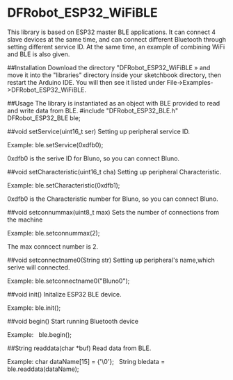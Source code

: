 # DFRobot_ESP32_WiFiBLE
This library is based on ESP32 master BLE applications. It can connect 4 slave devices at the same time, and can connect different Bluetooth through setting different service ID. At the same time, an example of combining WiFi and BLE is also given.

##Installation
Download the directory "DFRobot_ESP32_WiFiBLE » and move it into the "libraries" directory inside your sketchbook directory, then restart the Arduino IDE. You will then see it listed under File->Examples->DFRobot_ESP32_WiFiBLE.

##Usage
The library is instantiated as an object with BLE provided to read and write data from BLE. 
  #include "DFRobot_ESP32_BLE.h"
  DFRobot_ESP32_BLE ble;
  
##void setService(uint16_t ser)
Setting up peripheral service ID.

Example:
   ble.setService(0xdfb0);

0xdfb0 is the serive ID for Bluno, so you can connect Bluno.

##void setCharacteristic(uint16_t cha)
Setting up peripheral Characteristic.

Example:
   ble.setCharacteristic(0xdfb1);

0xdfb0 is the Characteristic number for Bluno, so you can connect Bluno.

##void setconnummax(uint8_t max)
Sets the number of connections from the machine

Example:
   ble.setconnummax(2);

The max conncect number is 2.

##void setconnectname0(String str)
Setting up peripheral's name,which serive will connected.

Example:
   ble.setconnectname0("Bluno0");


##void init()
Initalize ESP32 BLE device.

Example:
   ble.init();
   
##void begin()
Start running Bluetooth device

Example:
   ble.begin();

##String readdata(char *buf)
Read data from BLE.

Example:
   char dataName[15] = {'\0'};
   String bledata = ble.readdata(dataName);



		
